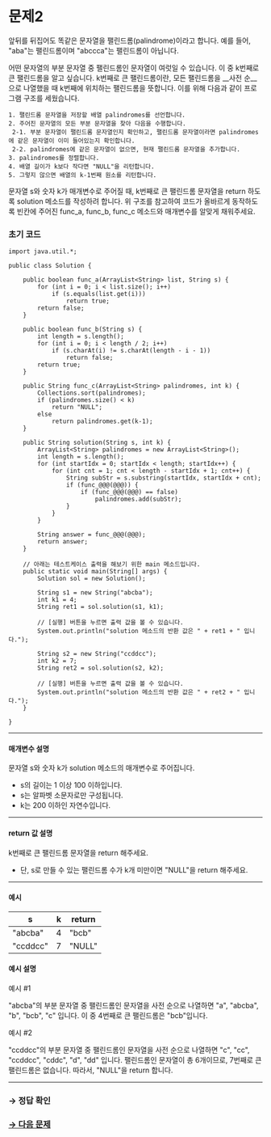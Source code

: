 # 문제2

앞뒤를 뒤집어도 똑같은 문자열을 팰린드롬(palindrome)이라고 합니다. 예를 들어, "aba"는 팰린드롬이며 "abccca"는 팰린드롬이 아닙니다.

어떤 문자열의 부분 문자열 중 팰린드롬인 문자열이 여럿일 수 있습니다.
이 중 k번째로 큰 팰린드롬을 알고 싶습니다. k번째로 큰 팰린드롬이란, 모든 팰린드롬을 __사전 순__으로 나열했을 때 k번째에 위치하는 팰린드롬을 뜻합니다. 이를 위해 다음과 같이 프로그램 구조를 세웠습니다.

```
1. 팰린드롬 문자열을 저장할 배열 palindromes를 선언합니다.
2. 주어진 문자열의 모든 부분 문자열을 찾아 다음을 수행합니다.
 2-1. 부분 문자열이 팰린드롬 문자열인지 확인하고, 팰린드롬 문자열이라면 palindromes에 같은 문자열이 이미 들어있는지 확인합니다.
 2-2. palindromes에 같은 문자열이 없으면, 현재 팰린드롬 문자열을 추가합니다.
3. palindromes를 정렬합니다.
4. 배열 길이가 k보다 작다면 "NULL"을 리턴합니다.
5. 그렇지 않으면 배열의 k-1번째 원소를 리턴합니다.
```

문자열 s와 숫자 k가 매개변수로 주어질 때, k번째로 큰 팰린드롬 문자열을 return 하도록 solution 메소드를 작성하려 합니다. 위 구조를 참고하여 코드가 올바르게 동작하도록 빈칸에 주어진 func_a, func_b, func_c 메소드와 매개변수를 알맞게 채워주세요.

### 초기 코드

```
import java.util.*;

public class Solution {

    public boolean func_a(ArrayList<String> list, String s) {
        for (int i = 0; i < list.size(); i++)
            if (s.equals(list.get(i)))
                return true;
        return false;
    }

    public boolean func_b(String s) {
        int length = s.length();
        for (int i = 0; i < length / 2; i++)
            if (s.charAt(i) != s.charAt(length - i - 1))
                return false;
        return true;
    }
    
    public String func_c(ArrayList<String> palindromes, int k) {
        Collections.sort(palindromes);
        if (palindromes.size() < k)
            return "NULL";
        else
            return palindromes.get(k-1);
    }

    public String solution(String s, int k) {
        ArrayList<String> palindromes = new ArrayList<String>();
        int length = s.length();
        for (int startIdx = 0; startIdx < length; startIdx++) {
            for (int cnt = 1; cnt < length - startIdx + 1; cnt++) {
                String subStr = s.substring(startIdx, startIdx + cnt);
                if (func_@@@(@@@)) {
                    if (func_@@@(@@@) == false)
                        palindromes.add(subStr);
                }
            }
        }

        String answer = func_@@@(@@@);
        return answer;
    }

    // 아래는 테스트케이스 출력을 해보기 위한 main 메소드입니다.
    public static void main(String[] args) {
        Solution sol = new Solution();
      
        String s1 = new String("abcba");
        int k1 = 4;
        String ret1 = sol.solution(s1, k1);
        
        // [실행] 버튼을 누르면 출력 값을 볼 수 있습니다. 
        System.out.println("solution 메소드의 반환 값은 " + ret1 + " 입니다.");
        
        String s2 = new String("ccddcc");
        int k2 = 7;
        String ret2 = sol.solution(s2, k2);
        
        // [실행] 버튼을 누르면 출력 값을 볼 수 있습니다. 
        System.out.println("solution 메소드의 반환 값은 " + ret2 + " 입니다.");
    }

}
```

---

#### 매개변수 설명

문자열 s와 숫자 k가 solution 메소드의 매개변수로 주어집니다.

* s의 길이는 1 이상 100 이하입니다.
* s는 알파벳 소문자로만 구성됩니다.
* k는 200 이하인 자연수입니다.

---

#### return 값 설명

k번째로 큰 팰린드롬 문자열을 return 해주세요.
* 단, s로 만들 수 있는 팰린드롬 수가 k개 미만이면 "NULL"을 return 해주세요.

---

#### 예시

| s | k | return |
|---|---|--------|
|"abcba"| 4 | "bcb" |
|"ccddcc"| 7 | "NULL" |

#### 예시 설명

예시 #1

"abcba"의 부분 문자열 중 팰린드롬인 문자열을 사전 순으로 나열하면 "a", "abcba", "b", "bcb", "c" 입니다. 이 중 4번째로 큰 팰린드롬은 "bcb"입니다.

예시 #2

"ccddcc"의 부분 문자열 중 팰린드롬인 문자열을 사전 순으로 나열하면 "c", "cc", "ccddcc", "cddc", "d", "dd" 입니다. 팰린드롬인 문자열이 총 6개이므로, 7번째로 큰 팰린드롬은 없습니다. 따라서, "NULL"을 return 합니다.

---

### → 정답 확인

### [→ 다음 문제](../no_03/ "COS Pro 1급 Java 3차 3번 문제")
